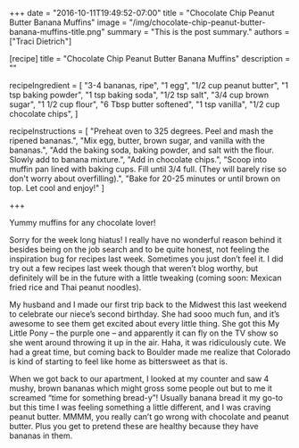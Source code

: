 +++
date = "2016-10-11T19:49:52-07:00"
title = "Chocolate Chip Peanut Butter Banana Muffins"
image = "/img/chocolate-chip-peanut-butter-banana-muffins-title.png"
summary = "This is the post summary."
authors = ["Traci Dietrich"]

[recipe]
  title = "Chocolate Chip Peanut Butter Banana Muffins"
  description = ""

  recipeIngredient = [
    "3-4 bananas, ripe",
    "1 egg",
    "1/2 cup peanut butter",
    "1 tsp baking powder",
    "1 tsp baking soda",
    "1/2 tsp salt",
    "3/4 cup brown sugar",
    "1 1/2 cup flour",
    "6 Tbsp butter softened",
    "1 tsp vanilla",
    "1/2 cup chocolate chips",
  ]

  recipeInstructions = [
    "Preheat oven to 325 degrees. Peel and mash the ripened bananas.",
    "Mix egg, butter, brown sugar, and vanilla with the bananas.",
    "Add the baking soda, baking powder, and salt with the flour. Slowly add to banana mixture.",
    "Add in chocolate chips.",
    "Scoop into muffin pan lined with baking cups. Fill until 3/4 full. (They will barely rise so don't worry about overfilling).",
    "Bake for 20-25 minutes or until brown on top. Let cool and enjoy!"
  ]
  
+++

Yummy muffins for any chocolate lover!

<!--more-->

Sorry for the week long hiatus! I really have no wonderful reason behind it besides being on the job search and to be quite honest, not feeling the inspiration bug for recipes last week. Sometimes you just don’t feel it. I did try out a few recipes last week though that weren’t blog worthy, but definitely will be in the future with a little tweaking (coming soon: Mexican fried rice and Thai peanut noodles).

My husband and I made our first trip back to the Midwest this last weekend to celebrate our niece’s second birthday. She had sooo much fun, and it’s awesome to see them get excited about every little thing. She got this My Little Pony – the purple one – and apparently it can fly on the TV show so she went around throwing it up in the air. Haha, it was ridiculously cute.  We had a great time, but coming back to Boulder made me realize that Colorado is kind of starting to feel like home as bittersweet as that is.

When we got back to our apartment, I looked at my counter and saw 4 mushy, brown bananas which might gross some people out but to me it screamed “time for something bread-y”! Usually banana bread it my go-to but this time I was feeling something a little different, and I was craving peanut butter. MMMM, you really can’t go wrong with chocolate and peanut butter. Plus you get to pretend these are healthy because they have bananas in them.
